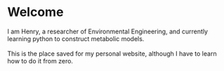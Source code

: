 # Welcome

I am Henry, a researcher of Environmental Engineering, and currently learning python to construct metabolic models.
<br><br>This is the place saved for my personal website, although I have to learn how to do it from zero.
